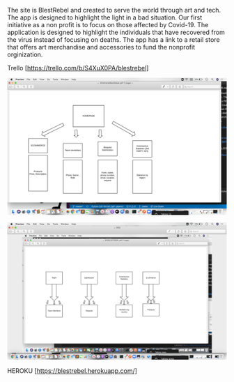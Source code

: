 The site is BlestRebel and created to serve the world through art and tech. The app is designed to highlight the light in a bad situation. Our first initiative  as a non profit is to focus on those affected by Covid-19. The application is designed to highlight the individuals that have recovered from the virus instead of focusing on deaths. The app has a link to a retail store that offers art merchandise and accessories to fund the nonprofit orginization. 

Trello
[https://trello.com/b/S4XuX0PA/blestrebel]


![WIREFRAME](wireframe.png)

![ERG](ERG2.png)

HEROKU
[https://blestrebel.herokuapp.com/]


